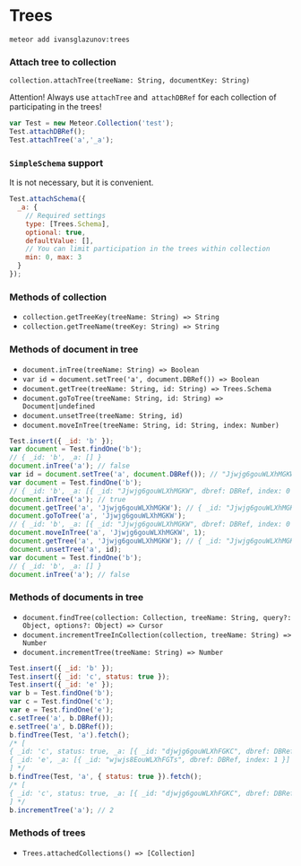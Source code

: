 # Trees

```
meteor add ivansglazunov:trees
```

### Attach tree to collection

`collection.attachTree(treeName: String, documentKey: String)`

Attention! Always use `attachTree` and` attachDBRef` for each collection of participating in the trees!

```js
var Test = new Meteor.Collection('test');
Test.attachDBRef();
Test.attachTree('a','_a');
```

### `SimpleSchema` support

It is not necessary, but it is convenient.

```js
Test.attachSchema({
  _a: {
    // Required settings
    type: [Trees.Schema],
    optional: true,
    defaultValue: [],
    // You can limit participation in the trees within collection
    min: 0, max: 3
  }
});
```

### Methods of collection

* `collection.getTreeKey(treeName: String) => String`
* `collection.getTreeName(treeKey: String) => String`

### Methods of document in tree

* `document.inTree(treeName: String) => Boolean`
* `var id = document.setTree('a', document.DBRef()) => Boolean`
* `document.getTree(treeName: String, id: String) => Trees.Schema`
* `document.goToTree(treeName: String, id: String) => Document|undefined`
* `document.unsetTree(treeName: String, id)`
* `document.moveInTree(treeName: String, id: String, index: Number)`

```js
Test.insert({ _id: 'b' });
var document = Test.findOne('b');
// { _id: 'b', _a: [] }
document.inTree('a'); // false
var id = document.setTree('a', document.DBRef()); // "Jjwjg6gouWLXhMGKW"
var document = Test.findOne('b');
// { _id: 'b', _a: [{ _id: "Jjwjg6gouWLXhMGKW", dbref: DBRef, index: 0 }] }
document.inTree('a'); // true
document.getTree('a', 'Jjwjg6gouWLXhMGKW'); // { _id: "Jjwjg6gouWLXhMGKW", dbref: DBRef, index: 0 }
document.goToTree('a', 'Jjwjg6gouWLXhMGKW');
// { _id: 'b', _a: [{ _id: "Jjwjg6gouWLXhMGKW", dbref: DBRef, index: 0 }] }
document.moveInTree('a', 'Jjwjg6gouWLXhMGKW', 1);
document.getTree('a', 'Jjwjg6gouWLXhMGKW'); // { _id: "Jjwjg6gouWLXhMGKW", dbref: DBRef, index: 1 }
document.unsetTree('a', id);
var document = Test.findOne('b');
// { _id: 'b', _a: [] }
document.inTree('a'); // false
```

### Methods of documents in tree

* `document.findTree(collection: Collection, treeName: String, query?: Object, options?: Object) => Cursor`
* `document.incrementTreeInCollection(collection, treeName: String) => Number`
* `document.incrementTree(treeName: String) => Number`

```js
Test.insert({ _id: 'b' });
Test.insert({ _id: 'c', status: true });
Test.insert({ _id: 'e' });
var b = Test.findOne('b');
var c = Test.findOne('c');
var e = Test.findOne('e');
c.setTree('a', b.DBRef());
e.setTree('a', b.DBRef());
b.findTree(Test, 'a').fetch();
/* [
{ _id: 'c', status: true, _a: [{ _id: "djwjg6gouWLXhFGKC", dbref: DBRef, index: 0 }] },
{ _id: 'e', _a: [{ _id: "wjwjs8EouWLXhFGTs", dbref: DBRef, index: 1 }] }
] */
b.findTree(Test, 'a', { status: true }).fetch();
/* [
{ _id: 'c', status: true, _a: [{ _id: "djwjg6gouWLXhFGKC", dbref: DBRef, index: 0 }] }
] */
b.incrementTree('a'); // 2
```


### Methods of trees

* `Trees.attachedCollections() => [Collection]`
